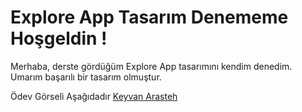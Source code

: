 # Explore App Tasarım Denememe Hoşgeldin !

Merhaba, derste gördüğüm Explore App tasarımını kendim denedim. Umarım başarılı bir tasarım olmuştur.

Ödev Görseli Aşağıdadır
[Keyvan Arasteh](https://github.com/keyvanarasteh)



